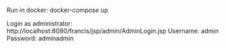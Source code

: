 

Run in docker: docker-compose up


Login as administrator: http://localhost:8080/francis/jsp/admin/AdminLogin.jsp
Username: admin
Password: adminadmin
